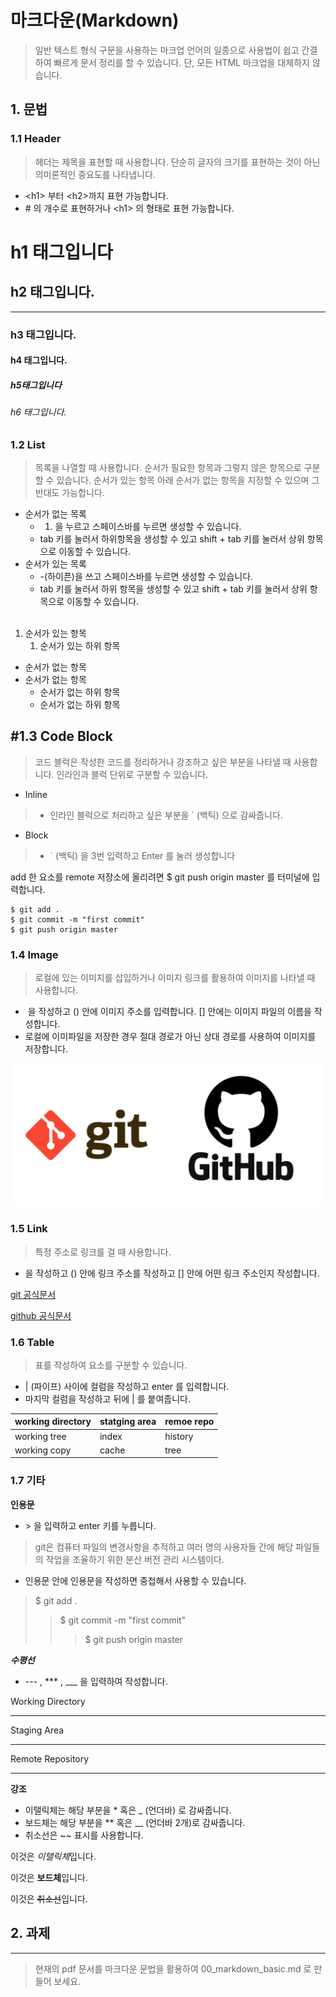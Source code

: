 # 마크다운(Markdown)
> 일반 텍스트 형식 구문을 사용하는 마크업 언어의 일종으로 사용법이 쉽고 간결하여 빠르게 문서 정리를 할 수 있습니다. 단, 모든 HTML 마크업을 대체하지 않습니다. 

## 1. 문법
### 1.1 Header
> 헤더는 제목을 표현할 때 사용합니다. 단순히 글자의 크기를 표현하는 것이 아닌 의미론적인 중요도를 나타냅니다.

- \<h1> 부터 \<h2>까지 표현 가능합니다.
- \# 의 개수로 표현하거나 \<h1></h1> 의 형태로 표현 가능합니다.

# h1 태그입니다
## h2 태그입니다.
___
### h3 태그입니다.
#### h4 태그입니다.
##### h5태그입니다
###### h6 태그입니다.

### 1.2 List
> 목록을 나열할 때 사용합니다. 순서가 필요한 항목과 그렇지 않은 항목으로 구분할 수 있습니다. 순서가 있는 항목 아래 순서가 없는 항목을 지정할 수 있으며 그 반대도 가능합니다.
-  순서가 없는 목록
   - 1. 을 누르고 스페이스바를 누르면 생성할 수 있습니다.
   - tab 키를 눌러서 하위항목을 생성할 수 있고 shift + tab 키를 눌러서 상위 항목으로 이동할 수 있습니다.
- 순서가 있는 목록
  - -(하이픈)을 쓰고 스페이스바를 누르면 생성할 수 있습니다.
  - tab 키를 눌러서 하위 항목을 생성할 수 있고 shift + tab 키를 눌러서 상위 항목으로 이동할 수 있습니다.
<br></br>
1. 순서가 있는 항목
   1. 순서가 있는 하위 항목


- 순서가 없는 항목
- 순서가 없는 항목
  - 순서가 없는 하위 항목
  - 순서가 없는 하위 항목

## #1.3 Code Block
> 코드 블럭은 작성한 코드를 정리하거나 강조하고 싶은 부분을 나타낼 때 사용합니다. 인라인과 블럭 단위로 구분할 수 있습니다.
- Inline
> - 인라인 블럭으로 처리하고 싶은 부분을 ` (백틱) 으로 감싸줍니다.
- Block
> - ` (백틱) 을 3번 입력하고 Enter 를 눌러 생성합니다

add 한 요소를 remote 저장소에 올리려면 $ git push origin master 를 터미널에 입력합니다.



```
$ git add .
$ git commit -m "first commit"
$ git push origin master
```





### 1.4 Image
> 로컬에 있는 이미지를 삽입하거나 이미지 링크를 활용하여 이미지를 나타낼 때 사용합니다.
- ![]() 을 작성하고 () 안에 이미지 주소를 입력합니다. [] 안에는 이미지 파일의 이름을 작성합니다.
- 로컬에 이미파일을 저장한 경우 절대 경로가 아닌 상대 경로를 사용하여 이미지를 저장합니다.

![이미지](image01.png)

### 1.5 Link
> 특정 주소로 링크를 걸 때 사용합니다.
- []() 을 작성하고 () 안에 링크 주소를 작성하고 [] 안에 어떤 링크 주소인지 작성합니다.

[git 공식문서](https://git-scm.com/book/ko/v2)

[github 공식문서](https://docs.github.com/ko)

### 1.6 Table
> 표를 작성하여 요소를 구분할 수 있습니다.
- | (파이프) 사이에 컬럼을 작성하고 enter 를 입력합니다.
- 마지막 컬럼을 작성하고 뒤에 | 를 붙여줍니다.

| working directory | statging area | remoe repo |
|-------------------|---------------|------------|
|working tree | index | history |
|working copy | cache | tree |


### 1.7 기타
**인용문**
-  \> 을 입력하고 enter 키를 누릅니다.
> git은 컴퓨터 파일의 변경사항을 추적하고 여러 명의 사용자들 간에 해당 파일들의 작업을 조율하기 위한 분산 버전 관리 시스템이다.
- 인용문 안에 인용문을 작성하면 중첩해서 사용할 수 있습니다.

> $ git add . 
> > $ git commit -m "first commit"
> > >$ git push origin master

***수평선***
- --- , *** , ___ 을 입력하여 작성합니다.

Working Directory

---
Staging Area

---
Remote Repository

---


**강조**
- 이탤릭체는 해당 부분을 * 혹은 _ (언더바) 로 감싸줍니다.
- 보드체는 해당 부분을 ** 혹은 __ (언더바 2개)로 감싸줍니다.
- 취소선은 ~~ 표시를 사용합니다.

이것은 *이탤릭체*입니다.

이것은 **보드체**입니다.

이것은 ~~취소선~~입니다.

## 2. 과제
___
>현재의 pdf 문서를 마크다운 문법을 활용하여 00_markdown_basic.md 로 만들어 보세요.